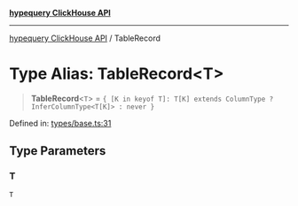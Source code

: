[**hypequery ClickHouse API**](../README.md)

***

[hypequery ClickHouse API](../globals.md) / TableRecord

# Type Alias: TableRecord\<T\>

> **TableRecord**\<`T`\> = `{ [K in keyof T]: T[K] extends ColumnType ? InferColumnType<T[K]> : never }`

Defined in: [types/base.ts:31](https://github.com/hypequery/hypequery/blob/64a7970b0d65bd3e69a2e7876f19dbfe29817833/packages/clickhouse/src/types/base.ts#L31)

## Type Parameters

### T

`T`
